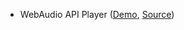 * WebAudio API Player ([Demo](http://arabov.github.io/audio-player/), [Source](https://github.com/arabov/arabov.github.io/tree/master/audio-player))
